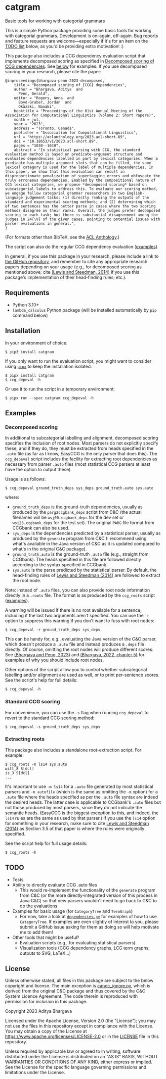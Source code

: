 # catgram
Basic tools for working with categorial grammars

This is a simple Python package providing some basic tools for working with
categorial grammars.
Development is on-again, off-again.
Bug reports and feature requests are welcome—especially if it's for an item on
the [TODO list](#todo) below, as you'd be providing extra motivation! :)

This package also includes a CCG dependency evaluation script that implements
decomposed scoring as specified in [Decomposed scoring of CCG
dependencies](https://aclanthology.org/2023.acl-short.89/).
See [below](#decomposed-scoring) for examples.
If you use decomposed scoring in your research, please cite the paper:
```
@inproceedings{bhargava-penn-2023-decomposed,
    title = "Decomposed scoring of {CCG} dependencies",
    author = "Bhargava, Aditya  and
      Penn, Gerald",
    editor = "Rogers, Anna  and
      Boyd-Graber, Jordan  and
      Okazaki, Naoaki",
    booktitle = "Proceedings of the 61st Annual Meeting of the Association for Computational Linguistics (Volume 2: Short Papers)",
    month = jul,
    year = "2023",
    address = "Toronto, Canada",
    publisher = "Association for Computational Linguistics",
    url = "https://aclanthology.org/2023.acl-short.89",
    doi = "10.18653/v1/2023.acl-short.89",
    pages = "1030--1040",
    abstract = "In statistical parsing with CCG, the standard evaluation method is based on predicate-argument structure and evaluates dependencies labelled in part by lexical categories. When a predicate has multiple argument slots that can be filled, the same lexical category is used for the label of multiple dependencies. In this paper, we show that this evaluation can result in disproportionate penalization of supertagging errors and obfuscate the truly erroneous dependencies. Enabled by the compositional nature of CCG lexical categories, we propose *decomposed scoring* based on subcategorial labels to address this. To evaluate our scoring method, we engage fellow categorial grammar researchers in two English-language judgement tasks: (1) directly ranking the outputs of the standard and experimental scoring methods; and (2) determining which of two sentences has the better parse in cases where the two scoring methods disagree on their ranks. Overall, the judges prefer decomposed scoring in each task; but there is substantial disagreement among the judges in 24{\%} of the given cases, pointing to potential issues with parser evaluations in general.",
}
```
(For formats other than BibTeX, see the [ACL
Anthology](https://aclanthology.org/2023.acl-short.89).)

The script can also do the regular CCG dependency evaluation
([examples](#standard-ccg-scoring)).

In general, if you use this package in your research, please include a link to
[the GitHub repository](https://github.com/rightaditya/catgram), and remember
to cite any appropriate research papers depending on your usage (e.g., for
decomposed scoring as mentioned above; cite [(Lewis and Steedman,
2014)](https://aclanthology.org/D14-1107/) if
you use this package's implementation of their head-finding rules; etc.).

## Requirements

* Python 3.10+
* `lambda_calculus` Python package (will be installed automatically by `pip`
  command below)

## Installation

In your environment of choice:
```shellsession
$ pip3 install catgram
```

If you only want to run the evaluation script, you might want to consider using
[`pipx`](https://pypa.github.io/pipx/) to keep the installation isolated:
```shellsession
$ pipx install catgram
$ ccg_depeval -h
```
Or use it to run the script in a temporary environment:
```shellsession
$ pipx run --spec catgram ccg_depeval -h
```

## Examples

### Decomposed scoring

In additional to subcategorial labelling and alignment, decomposed scoring
specifies the inclusion of root nodes.
Most parsers do not explicitly specify these, and if they do, they must be
extracted from heads specified in the `.auto` file (as far as I know, EasyCCG
is the only parser that does this).
The `ccg_depeval` script includes the facility for extracting root dependencies
as necessary from parser `.auto` files (most statistical CCG parsers at least
have the option to output these).

Usage is as follows:
```shellsession
$ ccg_depeval ground_truth_deps sys_deps ground_truth.auto sys.auto
```
where:
* `ground_truth_deps` is the ground-truth dependencies, usually as produced
  by the `parg2ccgbank_deps` script from C&C (the actual filenames will be
  `wsj00.ccgbank_deps` for the dev set or `wsj23.ccgbank_deps` for the test
  set). The original `PARG` file format from CCGbank can also be used.
* `sys_deps` is the dependencies predicted by a statistical parser, usually as
  produced by the `generate` program from C&C (I recommend using what's
  available in the Java version of C&C as it is updated compared to what's in
  the original C&C package).
* `ground_truth.auto` is the ground-truth `.auto` file (e.g., straight from
  CCGbank). The heads specified in this file are followed directly according
  to the syntax specified in CCGbank.
* `sys.auto` is the parse predicted by the statistical parser. By default, the
  head-finding rules of [Lewis and Steedman
  (2014)](https://aclanthology.org/D14-1107/) are followed to extract the root
  node.

Note: instead of `.auto` files, you can also provide root node information
directly in a `.roots` file.
The format is as produced by the `ccg_roots` script
([examples](#extracting-roots)).

A warning will be issued if there is no root available for a sentence, including
if the last two arguments aren't specified.
You can use the `-r` option to suppress this warning if you don't want to fuss
with root nodes:
```shellsesion
$ ccg_depeval -r ground_truth_deps sys_deps
```
This can be handy for, e.g., evaluating the Java version of the C&C parser,
which doesn't produce a `.auto` file and instead produces a `.deps` file
directly.
Of course, omitting the root nodes will produce different scores.
See [(Bhargava and Penn, 2023)](https://aclanthology.org/2023.acl-short.89/)
and [(Bhargava, 2022, chapter 5)](https://hdl.handle.net/1807/125446) for
examples of why you should include root nodes.

Other options of the script allow you to control whether subcategorial labelling
and/or alignment are used as well, or to print per-sentence scores. See the
script's help for full details:
```shellsession
$ ccg_depeval -h
```

### Standard CCG scoring

For convenience, you can use the `-s` flag when running `ccg_depeval` to revert
to the standard CCG scoring method:
```shellsession
$ ccg_depeval -s ground_truth_deps sys_deps
```

### Extracting roots

This package also includes a standalone root-extraction script.
For example:
```shellsession
$ ccg_roots -m ls14 sys.auto
will_8 S[dcl]
is_3 S[dcl]
...
```
It's important to use `-m ls14` for a `.auto` file generated by most statistical
parsers and `-m autofile` (which is the same as omitting the `-m` option) for
a `.auto` file where the heads specified as per the `.auto` file syntax are
indeed the desired heads.
The latter case is applicable to CCGbank's `.auto` files but not those produced
by most parsers, since they do not indicate the semantic heads.
(EasyCCG is the biggest exception to this, and indeed, the `ls14` rules are the
same as used by that parser.)
If you use the `ls14` option for something in your research, make sure to cite
[Lewis and Steedman (2014)](https://aclanthology.org/D14-1107/) as Section 3.5
of that paper is where the rules were originally specified.

See the script help for full usage details:
```shellsession
$ ccg_roots -h
```

## TODO

* Tests
* Ability to directly evaluate CCG .auto files
    * This would re-implement the functionality of the `generate` program from
      C&C (or the more directly-integrated version of this process in Java C&C)
      so that new parsers wouldn't need to go back to C&C to do the evaluations
* Examples for basic usage (for `CategoryTree` and `TermGraph`)
    * For now, take a look at [`dependencies.py`](catgram/ccg/dependencies.py)
      for examples of how to use `CategoryTree`.
      If examples are even slightly of interest to you, please submit a GitHub
      issue asking for them as doing so will help motivate me to add them!
* Other tools that might be useful?
    * Evaluation scripts (e.g., for evaluating statistical parsers)
    * Visualization tools (CCG dependency graphs, LCG term graphs; outputs to
      SVG, LaTeX...)

## License

Unless otherwise stated, all files in this package are subject to the below
copyright and license. The main exception is
[candc_ignore.py](catgram/ccg/candc_ignore.py), which is derived from the
original C&C package and thus covered by the C&C System Licence Agreement.
The code therein is reproduced with permission for inclusion in this package.

Copyright 2023 Aditya Bhargava

Licensed under the Apache License, Version 2.0 (the "License"); you may not use
the files in this repository except in compliance with the License. You may
obtain a copy of the License at <https://www.apache.org/licenses/LICENSE-2.0> or
in the [LICENSE](LICENSE) file in this repository.

Unless required by applicable law or agreed to in writing, software distributed
under the License is distributed on an "AS IS" BASIS, WITHOUT WARRANTIES OR
CONDITIONS OF ANY KIND, either express or implied. See the License for the
specific language governing permissions and limitations under the License.
